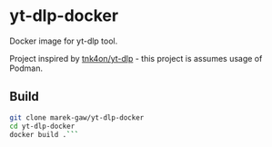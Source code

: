 # yt-dlp-docker

Docker image for yt-dlp tool.

Project inspired by [tnk4on/yt-dlp](https://github.com/tnk4on/yt-dlp) - this project is assumes usage of Podman.

## Build

```bash
git clone marek-gaw/yt-dlp-docker
cd yt-dlp-docker
docker build .```

